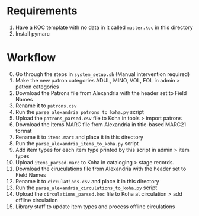 # Requirements
1. Have a KOC template with no data in it called `master.koc` in this directory
2. Install pymarc

# Workflow
0. Go through the steps in `system_setup.sh` (Manual intervention required)
1. Make the new patron categories ADUL, MINO, VOL, FOL in admin > patron categories
2. Download the Patrons file from Alexandria with the header set to Field Names
3. Rename it to `patrons.csv`
4. Run the `parse_alexandria_patrons_to_koha.py` script
5. Upload the `patrons_parsed.csv` file to Koha in tools > import patrons
6. Download the Items MARC file from Alexandria in title-based MARC21 format
7. Rename it to `items.marc` and place it in this directory
8. Run the `parse_alexandria_items_to_koha.py` script
9. Add item types for each item type printed by this script in admin > item types
10. Upload `items_parsed.marc` to Koha in cataloging > stage records.
11. Download the ciruculations file from Alexandria with the header set to Field Names
12. Rename it to `circulations.csv` and place it in this directory
13. Run the `parse_alexandria_circulations_to_koha.py` script
14. Upload the `circulations_parsed.koc` file to Koha at circulation > add offline circulation
15. Library staff to update item types and process offline circulations